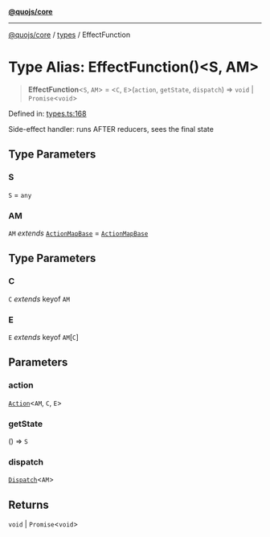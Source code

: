 [**@quojs/core**](../../README.md)

***

[@quojs/core](../../README.md) / [types](../README.md) / EffectFunction

# Type Alias: EffectFunction()\<S, AM\>

> **EffectFunction**\<`S`, `AM`\> = \<`C`, `E`\>(`action`, `getState`, `dispatch`) => `void` \| `Promise`\<`void`\>

Defined in: [types.ts:168](https://github.com/quojs/quojs/blob/bb0aab212261db76d8cdd24be568e1eb39570c11/packages/core/src/types.ts#L168)

Side-effect handler: runs AFTER reducers, sees the final state

## Type Parameters

### S

`S` = `any`

### AM

`AM` *extends* [`ActionMapBase`](ActionMapBase.md) = [`ActionMapBase`](ActionMapBase.md)

## Type Parameters

### C

`C` *extends* keyof `AM`

### E

`E` *extends* keyof `AM`\[`C`\]

## Parameters

### action

[`Action`](../interfaces/Action.md)\<`AM`, `C`, `E`\>

### getState

() => `S`

### dispatch

[`Dispatch`](Dispatch.md)\<`AM`\>

## Returns

`void` \| `Promise`\<`void`\>

